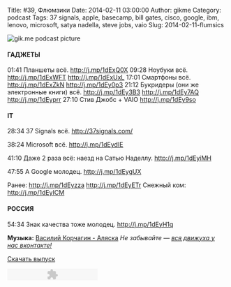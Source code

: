 Title: #39, Флюмзики
Date: 2014-02-11 03:00:00
Author: gikme
Category: podcast
Tags: 37 signals, apple, basecamp, bill gates, cisco, google, ibm, lenovo, microsoft, satya nadella, steve jobs, vaio
Slug: 2014-02-11-flumsics

![gik.me podcast picture](http://2.bp.blogspot.com/-QuThUlMMj44/UvoigVBarzI/AAAAAAAAM0Q/z7-Zf7gHhmI/s1600/gikme-pic-s02e39.jpg)

#### ГАДЖЕТЫ

01:41 Планшеты всё. <http://j.mp/1dExQ0X>
09:28 Ноубуки всё. <http://j.mp/1dExWFT> <http://j.mp/1dExUxL>
17:01 Смартфоны всё. <http://j.mp/1dExZkN> <http://j.mp/1dEy0p3>
21:12 Букридеры (они же электронные книги) всё.
    <http://j.mp/1dEy3B3> <http://j.mp/1dEy7AQ> <http://j.mp/1dEyprr>
27:10 Стив Джобс + VAIO <http://j.mp/1dEy9so>

#### IT


28:34 37 Signals всё. <http://37signals.com/>


38:24 Microsoft всё. <http://j.mp/1dEydIE>


41:10 Даже 2 раза всё: наезд на Сатью Наделлу. <http://j.mp/1dEyiMH>


47:55 А Google молодец. <http://j.mp/1dEygUX>

Ранее:
<http://j.mp/1dEyzza>
<http://j.mp/1dEyETr>
Снежный ком:
<http://j.mp/1dEyICM>


#### РОССИЯ

54:34 Знак качества тоже молодец. <http://j.mp/1dEyH1q>

**Музыка:** [Василий Корчагин - Аляска](http://vk.com/bacc3)
*Не забывайте — [вся движуха у нас вконтакте!](http://vk.com/gikme)*

[Скачать
выпуск](http://static.qnub.ru/gik.me/mp3/s02/00039-flumsics.mp3)

<embed type="application/x-shockwave-flash" src="http://assets.tumblr.com/swf/audio_player.swf?audio_file=http%3A%2F%2Fstatic.qnub.ru%2Fgik.me%2Fmp3%2Fs02%2F00039-flumsics.mp3&amp;color=FFFFFF" height="27" width="207" quality="best" wmode="opaque">
</embed>

